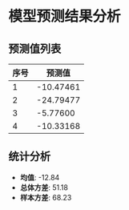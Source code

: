 
# 模型预测结果分析
    
## 预测值列表
| 序号 | 预测值 |
| -------- | ----------------------- |
| 1    | -10.47461              |
| 2    | -24.79477              |
| 3    | -5.77600              |
| 4    | -10.33168              |
    
## 统计分析
- **均值**: -12.84
- **总体方差**: 51.18
- **样本方差**: 68.23
